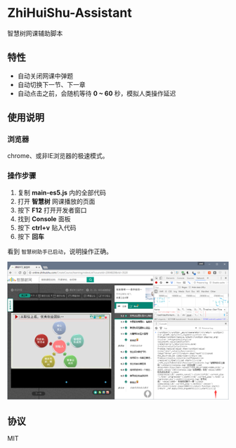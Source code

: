 # ZhiHuiShu-Assistant

智慧树网课辅助脚本

## 特性

- 自动关闭网课中弹题
- 自动切换下一节、下一章
- 自动点击之前，会随机等待 **0 ~ 60** 秒，模拟人类操作延迟

## 使用说明

### 浏览器

chrome、或非IE浏览器的极速模式。

### 操作步骤

1. 复制 **main-es5.js** 内的全部代码
2. 打开 **智慧树** 网课播放的页面
3. 按下 **F12** 打开开发者窗口
4. 找到 **Console** 面板
5. 按下 **ctrl+v** 贴入代码
6. 按下 **回车**

看到 `智慧树助手已启动`，说明操作正确。

![img](img.png)

## 协议

MIT